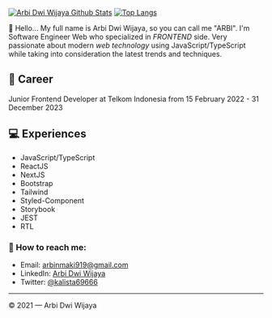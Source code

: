 [![Arbi Dwi Wijaya Github Stats](https://github-readme-stats.vercel.app/api?username=ArbiNMaki&count_private=true&theme=default&show_icons=true)](https://github.com/ArbiNMaki)
[![Top Langs](https://github-readme-stats.vercel.app/api/top-langs/?username=ArbiNMaki&layout=compact)](https://github.com/ArbiNMaki)
<br>

👋 Hello... My full name is Arbi Dwi Wijaya, so you can call me "ARBI". I'm Software Engineer Web who specialized in *FRONTEND* side. Very passionate about modern *web technology* using JavaScript/TypeScript while taking into consideration the latest trends and techniques.

## 💼 Career
Junior Frontend Developer at Telkom Indonesia from 15 February 2022 - 31 December 2023 

## 💻 Experiences
- JavaScript/TypeScript
- ReactJS
- NextJS
- Bootstrap
- Tailwind
- Styled-Component
- Storybook
- JEST
- RTL


### 🚀 How to reach me:
- Email: arbinmaki919@gmail.com
- LinkedIn: [Arbi Dwi Wijaya](https://www.linkedin.com/in/arbidwiwijaya)
- Twitter: [@kalista69666](https://twitter.com/kalista69666)

---

© 2021 — Arbi Dwi Wijaya
